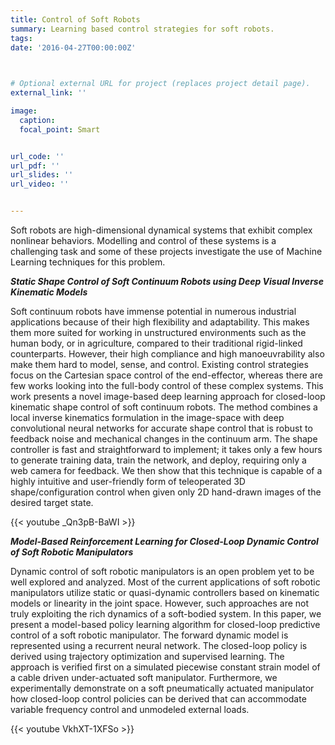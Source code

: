 ```yaml
---
title: Control of Soft Robots
summary: Learning based control strategies for soft robots.
tags:
date: '2016-04-27T00:00:00Z'


    
# Optional external URL for project (replaces project detail page).
external_link: ''

image:
  caption: 
  focal_point: Smart


url_code: ''
url_pdf: ''
url_slides: ''
url_video: ''


---
```



Soft robots are high-dimensional dynamical systems that exhibit complex nonlinear behaviors. Modelling and control of these systems is a challenging task and some of these projects investigate the use of Machine Learning techniques for this problem. 




**_Static Shape Control of Soft Continuum Robots using Deep Visual Inverse Kinematic Models_**

Soft continuum robots have immense potential in numerous industrial applications because of their high flexibility and adaptability. This makes them more suited for working in unstructured environments such as the human body, or in agriculture, compared to their traditional rigid-linked counterparts. However, their high compliance and high manoeuvrability also make them hard to model, sense, and control. Existing control strategies focus on the Cartesian space control of the end-effector, whereas there are few works looking into the full-body control of these complex systems. This work presents a novel image-based deep learning approach for closed-loop kinematic shape control of soft continuum robots. The method combines a local inverse kinematics formulation in the image-space with deep convolutional neural networks for accurate shape control that is robust to feedback noise and mechanical changes in the continuum arm. The shape controller is fast and straightforward to implement; it takes only a few hours to generate training data, train the network, and deploy, requiring only a web camera for feedback. We then show that this technique is capable of a highly intuitive and user-friendly form of teleoperated 3D shape/configuration control when given only 2D hand-drawn images of the desired target state.


{{< youtube _Qn3pB-BaWI >}}


**_Model-Based Reinforcement Learning for Closed-Loop Dynamic Control of Soft Robotic Manipulators_**

Dynamic control of soft robotic manipulators is an open problem yet to be well explored and analyzed. Most of the current applications of soft robotic manipulators utilize static or quasi-dynamic controllers based on kinematic models or linearity in the joint space. However, such approaches are not truly exploiting the rich dynamics of a soft-bodied system. In this paper, we present a model-based policy learning algorithm for closed-loop predictive control of a soft robotic manipulator. The forward dynamic model is represented using a recurrent neural network. The closed-loop policy is derived using trajectory optimization and supervised learning. The approach is verified first on a simulated piecewise constant strain model of a cable driven under-actuated soft manipulator. Furthermore, we experimentally demonstrate on a soft pneumatically actuated manipulator how closed-loop control policies can be derived that can accommodate variable frequency control and unmodeled external loads.

{{< youtube VkhXT-1XFSo >}}

